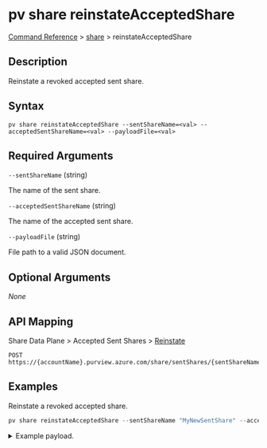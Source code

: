 # pv share reinstateAcceptedShare

[Command Reference](../../../README.md#command-reference) > [share](./main.md) >  reinstateAcceptedShare

## Description

Reinstate a revoked accepted sent share.

## Syntax

```
pv share reinstateAcceptedShare --sentShareName=<val> --acceptedSentShareName=<val> --payloadFile=<val>
```

## Required Arguments

`--sentShareName` (string)

The name of the sent share.

`--acceptedSentShareName` (string)

The name of the accepted sent share.

`--payloadFile` (string)

File path to a valid JSON document.

## Optional Arguments

*None*

## API Mapping

Share Data Plane > Accepted Sent Shares > [Reinstate](https://docs.microsoft.com/en-us/rest/api/purview/sharedataplane/accepted-sent-shares/reinstate)
```
POST https://{accountName}.purview.azure.com/share/sentShares/{sentShareName}/acceptedSentShares/{acceptedSentShareName}:reinstate
```

## Examples

Reinstate a revoked accepted share.

```powershell
pv share reinstateAcceptedShare --sentShareName "MyNewSentShare" --acceptedSentShareName "4f5e1b4b-44f8-42c1-a783-b6c2265e49f5" --payloadFile "/path/to/file.json"
```


<details><summary>Example payload.</summary>
<p>

```json
{
    "shareKind": "InPlace",
    "properties": {
        "expirationDate": "2023-02-24T21:02:24.695Z"
    }
}
```
</p>
</details>
